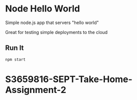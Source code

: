 # Node Hello World

Simple node.js app that servers "hello world"

Great for testing simple deployments to the cloud

## Run It

`npm start`

# S3659816-SEPT-Take-Home-Assignment-2


